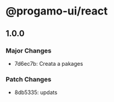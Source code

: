 # @progamo-ui/react

## 1.0.0

### Major Changes

- 7d6ec7b: Creata a pakages

### Patch Changes

- 8db5335: updats
